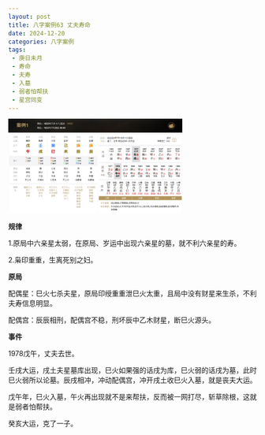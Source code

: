 ```yaml
---
layout: post
title: 八字案例63 丈夫寿命
date: 2024-12-20
categories: 八字案例
tags:
 - 庚日未月
 - 寿命
 - 夫寿
 - 入墓
 - 弱者怕帮扶
 - 星宫同变
---
```


<img src="/images/bazi-example/bazi-example-63.PNG" width="70%">

**规律**

1.原局中六亲星太弱，在原局、岁运中出现六亲星的墓，就不利六亲星的寿。

2.枭印重重，生离死别之妇。

**原局**

配偶星：巳火七杀夫星，原局印绶重重泄巳火太重，且局中没有财星来生杀，不利夫寿信息明显。

配偶宫：辰辰相刑，配偶宫不稳，刑坏辰中乙木财星，断巳火源头。

**事件**

1978戊午，丈夫去世。

壬戌大运，戌土夫星墓库出现，巳火如果强的话戌为库，巳火弱的话戌为墓，此时巳火弱所以论墓。辰戌相冲，冲动配偶宫，冲开戌土收巳火入墓，就是丧夫大运。

戊午年，巳火入墓，午火再出现就不是来帮扶，反而被一网打尽，斩草除根，这就是弱者怕帮扶。

癸亥大运，克了一子。
